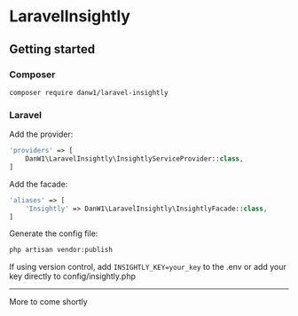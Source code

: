 # LaravelInsightly
## Getting started
### Composer
`composer require danw1/laravel-insightly`

### Laravel
Add the provider:
```php
'providers' => [
    DanW1\LaravelInsightly\InsightlyServiceProvider::class,
]
```
Add the facade:
```php
'aliases' => [
    'Insightly' => DanW1\LaravelInsightly\InsightlyFacade::class,
]
```
Generate the config file:
```php
php artisan vendor:publish
```
If using version control, add `INSIGHTLY_KEY=your_key` to the .env or add your key directly to config/insightly.php

***
More to come shortly
